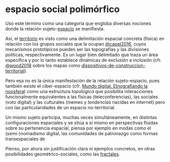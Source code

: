 # espacio social polimórfico

Uso este término como una categoría que engloba diversas nociones donde la relación sujeto-[espacio](espacio.md) se manifiesta.

Así, el [territorio](territorio.md) es visto como una delimitación espacial concreta (física) en relación con los grupos sociales que la ocupan [@capel2016](@capel2016.md), cuyos mecanismos prototípicos pueden ser las topografías y las divisiones políticas, respectivamente. Es un lugar bien delimitado que traza un área específica y por lo tanto establece dinámicas de exclusión e inclusión (cfr. [@wood2018](@wood2018.md) sobre los mapas como [dispositivos-de-construccion-territorial](dispositivos-de-construccion-territorial.md)).

Pero esa no es la única manifestación de la relación sujeto-espacio, pues también existe el ciber-espacio (cfr. [Mundo digital. Etnografiando la noosfera](https://dialnet.unirioja.es/servlet/libro?codigo=700643&fbclid=IwAR2qYafXPNN103PuPZbf0Sh6hVB9gXZP9gJkNLa5J24FLtnecK-cWFVkfYo)) como una estructura *topológica* que posibilita interacciones funcionalmente equivalentes a las físicas (teleconferencias), las sociales (voto digital) y las culturales (memes y *tendencias* nacidas en internet) pero con las particularidades de un espacio no-territorial.

Un mismo sujeto participa, muchas veces simultáneamente, en distintas configuraciones espaciales y se sitúa a sí mismo en perspectivas fluidas sobre su pertenencia espacial, piensa por ejemplo en modas como el (semi-)nomadismo digital, las comunidades de patronazgo como formas transespaciales de

Pienso, por ahora sin justificación clara ni ejemplos concretos, en otras posibilidades geométrico-sociales, como las [fractales](https://www.fisica.unam.mx/personales/naumis/index_archivos/fractales.htm).
